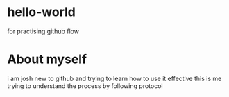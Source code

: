 # hello-world
for practising github flow
# About myself
i am josh new to github and trying to learn how to use it effective
this is me trying to understand the process by following protocol
